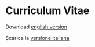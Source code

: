 # Curriculum Vitae

Download [english version](https://github.com/LeonardoSalicari/CV/releases/latest/download/Salicari_Leonardo_EN.pdf)

Scarica la [versione italiana](https://github.com/LeonardoSalicari/CV/releases/latest/download/Salicari_Leonardo_IT.pdf)
